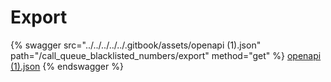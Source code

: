 # Export

{% swagger src="../../../../../.gitbook/assets/openapi (1).json" path="/call_queue_blacklisted_numbers/export" method="get" %}
[openapi (1).json](<../../../../../.gitbook/assets/openapi (1).json>)
{% endswagger %}
